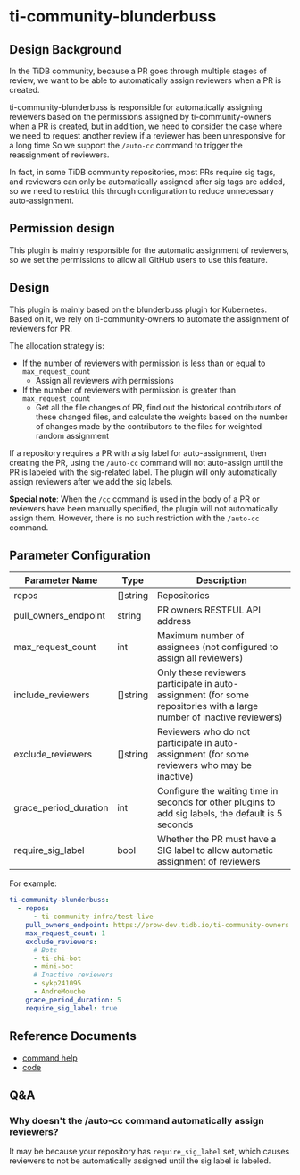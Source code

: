 # ti-community-blunderbuss

## Design Background

In the TiDB community, because a PR goes through multiple stages of review, we want to be able to automatically assign reviewers when a PR is created.

ti-community-blunderbuss is responsible for automatically assigning reviewers based on the permissions assigned by ti-community-owners when a PR is created, but in addition, we need to consider the case where we need to request another review if a reviewer has been unresponsive for a long time So we support the `/auto-cc` command to trigger the reassignment of reviewers.

In fact, in some TiDB community repositories, most PRs require sig tags, and reviewers can only be automatically assigned after sig tags are added, so we need to restrict this through configuration to reduce unnecessary auto-assignment.

## Permission design

This plugin is mainly responsible for the automatic assignment of reviewers, so we set the permissions to allow all GitHub users to use this feature.

## Design

This plugin is mainly based on the blunderbuss plugin for Kubernetes. Based on it, we rely on ti-community-owners to automate the assignment of reviewers for PR.

The allocation strategy is:

- If the number of reviewers with permission is less than or equal to `max_request_count`
  - Assign all reviewers with permissions
- If the number of reviewers with permission is greater than `max_request_count`
  - Get all the file changes of PR, find out the historical contributors of these changed files, and calculate the weights based on the number of changes made by the contributors to the files for weighted random assignment

If a repository requires a PR with a sig label for auto-assignment, then creating the PR, using the `/auto-cc` command will not auto-assign until the PR is labeled with the sig-related label. The plugin will only automatically assign reviewers after we add the sig labels.

**Special note**: When the `/cc` command is used in the body of a PR or reviewers have been manually specified, the plugin will not automatically assign them. However, there is no such restriction with the `/auto-cc` command.

## Parameter Configuration 

| Parameter Name        | Type     | Description                                                                                                           |
| --------------------- | -------- | --------------------------------------------------------------------------------------------------------------------- |
| repos                 | []string | Repositories                                                                                                          |
| pull_owners_endpoint  | string   | PR owners RESTFUL API address                                                                                         |
| max_request_count     | int      | Maximum number of assignees (not configured to assign all reviewers)                                                  |
| include_reviewers     | []string | Only these reviewers participate in auto-assignment (for some repositories with a large number of inactive reviewers) |
| exclude_reviewers     | []string | Reviewers who do not participate in auto-assignment (for some reviewers who may be inactive)                          |
| grace_period_duration | int      | Configure the waiting time in seconds for other plugins to add sig labels, the default is 5 seconds                   |
| require_sig_label     | bool     | Whether the PR must have a SIG label to allow automatic assignment of reviewers                                       |

For example:

```yml
ti-community-blunderbuss:
  - repos:
      - ti-community-infra/test-live
    pull_owners_endpoint: https://prow-dev.tidb.io/ti-community-owners
    max_request_count: 1
    exclude_reviewers:
      # Bots
      - ti-chi-bot
      - mini-bot
      # Inactive reviewers
      - sykp241095
      - AndreMouche
    grace_period_duration: 5
    require_sig_label: true
```

## Reference Documents

- [command help](https://prow.tidb.io/command-help?repo=ti-community-infra%2Fconfigs#auto_cc)
- [code](https://github.com/ti-community-infra/tichi/tree/master/internal/pkg/externalplugins/blunderbuss)

## Q&A

### Why doesn't the /auto-cc command automatically assign reviewers?

It may be because your repository has `require_sig_label` set, which causes reviewers to not be automatically assigned until the sig label is labeled.


